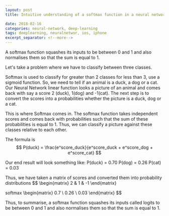 ```yaml
---
layout: post
title: Intuitive understanding of a softmax function in a neural network 

date: 2018-02-16
categories: neural-network, deep-learning
tags: deeplearning, neuralnetwor, ios, iphone  
excerpt_separator: <!--more-->
---
```


A softmax function squashes its inputs to be between 0 and 1 and also normalises them so that the sum is equal to 1.

Let's take a problem where we have to classify between three classes. 

Softmax is used to classify for greater than 2 classes for less than 3, use a sigmoid function. So, we need to tell if 
an animal is a duck, a dog or a cat. Our Neural Network linear function looks a picture of an animal and comes back with 
say a score 2 (duck), 1(dog) and -1(cat). The next step is to convert the scores into a probabilities 
whether the picture is a duck, dog or a cat. 

This is where Softmax comes in. The softmax function takes independent scores and comes back with probabilities such
that the sum of these probabilities is equal to 1. Thus, we can classify a picture against these classes relative 
to each other. 

The formula is 
$$
P(duck) = \frac{e^score_duck}{e^score_duck + e^score_dog + e^score_cat}
$$

Our end result will look something like:
P(duck) = 0.70
P(dog) = 0.26
P(cat) = 0.03

Thus, we have taken a matrix of scores and converted them into probability distributions
$$
\begin{matrix}
2 & 1 & -1
\end{matrix}

softmax
\begin{matrix}
0.7 \\
0.26 \\
0.03 
\end{matrix}
$$


Thus, to summarise, a softmax function squashes its inputs called logits to be between 0 and 1 and also normalises them so that the sum is equal to 1.
